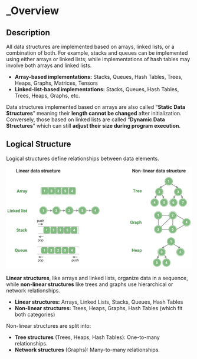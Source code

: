# _Overview

## Description

All data structures are implemented based on arrays, linked lists, or a combination of both. For example, stacks and queues can be implemented using either arrays or linked lists; while implementations of hash tables may involve both arrays and linked lists.

- **Array-based implementations:** Stacks, Queues, Hash Tables, Trees, Heaps, Graphs, Matrices, Tensors
- **Linked-list-based implementations:** Stacks, Queues, Hash Tables, Trees, Heaps, Graphs, etc.

Data structures implemented based on arrays are also called “**Static Data Structures**” meaning their **length cannot be changed** after initialization. Conversely, those based on linked lists are called “**Dynamic Data Structures**” which can still **adjust their size during program execution**.

## Logical Structure

Logical structures define relationships between data elements.

![](_overview/image1.png)

**Linear structures**, like arrays and linked lists, organize data in a sequence, while **non-linear structures** like trees and graphs use hierarchical or network relationships.

- **Linear structures:** Arrays, Linked Lists, Stacks, Queues, Hash Tables
- **Non-linear structures:** Trees, Heaps, Graphs, Hash Tables (which fit both categories)

Non-linear structures are split into:

- **Tree structures** (Trees, Heaps, Hash Tables): One-to-many relationships.
- **Network structures** (Graphs): Many-to-many relationships.

